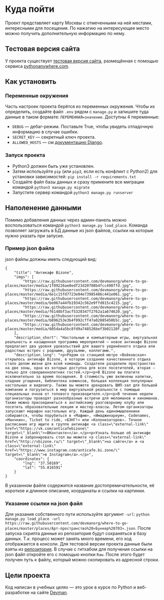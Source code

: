 # Куда пойти
Проект представляет карту Москвы с отмеченными на ней местами, интересными для посещения. По нажатию 
на интересующее место можно получить дополнительную информацию по нему.
## Тестовая версия сайта
У проекта существует [тестовая версия сайта](http://atmoslayer.pythonanywhere.com/), размещённая с помощью сервиса 
[pythonanywhere.com](https://www.pythonanywhere.com). 
## Как установить
### Переменные окружения 
Часть настроек проекта берётся из переменных окружения. Чтобы их определить, создайте файл `.env` рядом с `manage.py` и запишите туда данные в таком формате: `ПЕРЕМЕННАЯ=значение`.
Доступны 4 переменные:
- `DEBUG` — дебаг-режим. Поставьте True, чтобы увидеть отладочную информацию в случае ошибки.
- `SECRET_KEY` — секретный ключ проекта.
- `ALLOWED_HOSTS` — см [документацию Django](https://docs.djangoproject.com/en/3.1/ref/settings/#allowed-hosts).
### Запуск проекта
- Python3 должен быть уже установлен. 
- Затем используйте `pip` (или `pip3`, если есть конфликт с Python2) для установки зависимостей: `pip install -r requirements.txt`
- Создайте файл базы данных и сразу примените все миграции командой `python3 manage.py migrate`
- Запустите сервер командой `python3 manage.py runserver`
## Наполенение данными
Помимо добавления данных через админ-панель можно воспользоваться командой `python3 manage.py load_place`.
Команда позволяет загружать в БД данные из json файлов, ссылки на которые нужно указать при запуске.
### Пример json файла
json файлы должны иметь следующий вид:
```
{
    "title": "Антикафе Bizone",
    "imgs": [
        "https://raw.githubusercontent.com/devmanorg/where-to-go-places/master/media/1f09226ae0edf23d20708b4fcc498ffd.jpg",
        "https://raw.githubusercontent.com/devmanorg/where-to-go-places/master/media/6e1c15fd7723e04e73985486c441e061.jpg",
        "https://raw.githubusercontent.com/devmanorg/where-to-go-places/master/media/be067a44fb19342c562e9ffd815c4215.jpg",
        "https://raw.githubusercontent.com/devmanorg/where-to-go-places/master/media/f6148bf3acf5328347f2762a1a674620.jpg",
        "https://raw.githubusercontent.com/devmanorg/where-to-go-places/master/media/b896253e3b4f092cff47a02885450b5c.jpg",
        "https://raw.githubusercontent.com/devmanorg/where-to-go-places/master/media/605da4a5bc8fd9a748526bef3b02120f.jpg"
    ],
    "description_short": "Настольные и компьютерные игры, виртуальная реальность и насыщенная программа мероприятий — новое антикафе Bizone предлагает два уровня удовольствий для вашего уединённого отдыха или радостных встреч с родными, друзьями, коллегами.",
    "description_long": "<p>Рядом со станцией метро «Войковская» открылось антикафе Bizone, в котором создание качественного отдыха стало делом жизни для всей команды. Создатели разделили пространство на две зоны, одна из которых доступна для всех посетителей, вторая — только для совершеннолетних гостей.</p><p>В Bizone вы платите исключительно за время посещения. В стоимость уже включены напитки, сладкие угощения, библиотека комиксов, большая коллекция популярных настольных и видеоигр. Также вы можете арендовать ВИП-зал для большой компании и погрузиться в мир виртуальной реальности с помощью специальных очков от топового производителя.</p><p>В течение недели организаторы проводят разнообразные встречи для меломанов и киноманов. Также можно присоединиться к английскому разговорному клубу или посетить образовательные лекции и мастер-классы. Летом организаторы запускают марафон настольных игр. Каждый день единомышленники собираются, чтобы порубиться в «Мафию», «Имаджинариум», Codenames, «Манчкин», Ticket to ride, «БЭНГ!» или «Колонизаторов». Точное расписание игр ищите в группе антикафе <a class=\"external-link\" href=\"https://vk.com/anticafebizone\" target=\"_blank\">«ВКонтакте»</a>.</p><p>Узнать больше об антикафе Bizone и забронировать стол вы можете <a class=\"external-link\" href=\"http://vbizone.ru/\" target=\"_blank\">на сайте</a> и <a class=\"external-link\" href=\"https://www.instagram.com/anticafe.bi.zone/\" target=\"_blank\">в Instagram</a>.</p>",
    "coordinates": {
        "lng": "37.50169",
        "lat": "55.816591"
    }
}
```
В указанном файле содержится название достопремичательности, её короткое и длинное описание, координаты 
и ссылки на картинки.
### Указание ссылки на json файл
Для указания собственного пути используйте аргумент  `-url`: `python manage.py load_place -url https://raw.githubusercontent.com/devmanorg/where-to-go-places/master/places/Арт-пространство%20«Бункер%20703».json`.
После запуска скрипта данные из репозитория будут сохраняться в базу данных. Т.к. процесс может занять много времени, его 
ход отображается в консоли.
Для тестовой версии проекта данные были взяты из [репозитория](https://github.com/devmanorg/where-to-go-places).
В случае с гитхабом для получения ссылки на json файл откройте его с помощью кнопки `Raw`. После этого будет 
получен путь к файлу, который можно скопировать из адресной строки.
## Цели проекта
Код написан в учебных целях — это урок в курсе по Python и веб-разработке на сайте [Devman](https://dvmn.org).